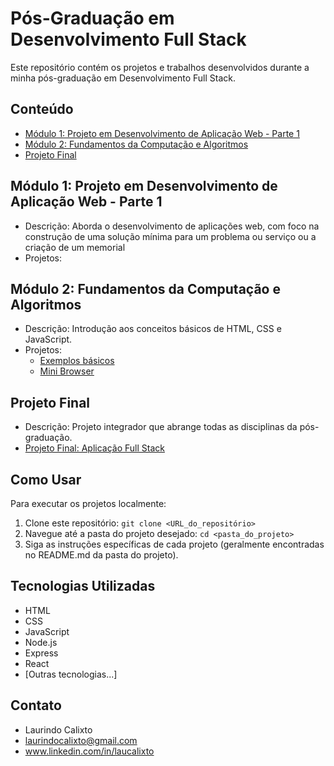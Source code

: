 # Pós-Graduação em Desenvolvimento Full Stack

Este repositório contém os projetos e trabalhos desenvolvidos durante a minha pós-graduação em Desenvolvimento Full Stack.

## Conteúdo

* [Módulo 1: Projeto em Desenvolvimento de Aplicação Web - Parte 1](#modulo-1-projeto-desenvolvimento-app-web-p1)
* [Módulo 2: Fundamentos da Computação e Algoritmos](#modulo-2-fundamentos-da-computacao-e-algoritmos)
* [Projeto Final](#projeto-final)

## Módulo 1: Projeto em Desenvolvimento de Aplicação Web - Parte 1

* Descrição: Aborda o desenvolvimento de aplicações web, com foco na construção de uma solução mínima para um problema ou serviço ou a criação de um memorial
* Projetos:

## Módulo 2: Fundamentos da Computação e Algoritmos

* Descrição: Introdução aos conceitos básicos de HTML, CSS e JavaScript.
* Projetos:
    * [Exemplos básicos](modulo-2-fundamentos-da-computacao-e-algoritmos/exemplosbasicos/)
    * [Mini Browser](modulo-2-fundamentos-da-computacao-e-algoritmos/minibrowser/)

## Projeto Final

* Descrição: Projeto integrador que abrange todas as disciplinas da pós-graduação.
* [Projeto Final: Aplicação Full Stack](projeto-final/)

## Como Usar

Para executar os projetos localmente:

1.  Clone este repositório: `git clone <URL_do_repositório>`
2.  Navegue até a pasta do projeto desejado: `cd <pasta_do_projeto>`
3.  Siga as instruções específicas de cada projeto (geralmente encontradas no README.md da pasta do projeto).

## Tecnologias Utilizadas

* HTML
* CSS
* JavaScript
* Node.js
* Express
* React
* [Outras tecnologias...]

## Contato

* Laurindo Calixto
* laurindocalixto@gmail.com
* www.linkedin.com/in/laucalixto
